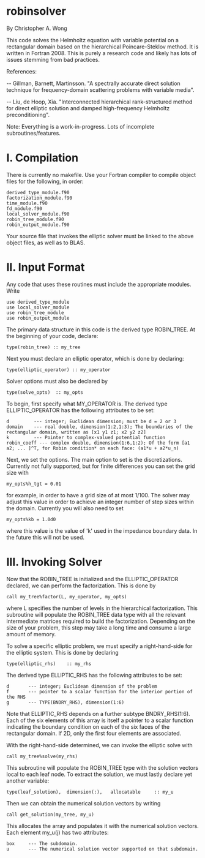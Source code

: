 # robinsolver

By Christopher A. Wong

This code solves the Helmholtz equation with variable potential on a rectangular domain based on
the hierarchical Poincare-Steklov method. It is written in Fortran 2008. This is purely a research
code and likely has lots of issues stemming from bad practices.

References:

-- Gillman, Barnett, Martinsson. "A spectrally accurate direct solution technique for
frequency-domain scattering problems with variable media".

-- Liu, de Hoop, Xia. "Interconnected hierarchical rank-structured method for direct elliptic
solution and damped high-frequency Helmholtz preconditioning".

Note: Everything is a work-in-progress. Lots of incomplete subroutines/features.

I. Compilation
==============

There is currently no makefile. Use your Fortran compiler to compile object files for the following,
in order:

    derived_type_module.f90
    factorization_module.f90
    time_module.f90
    fd_module.f90
    local_solver_module.f90
    robin_tree_module.f90
    robin_output_module.f90
    
Your source file that invokes the elliptic solver must be linked to the above object files, as well
as to BLAS.

II. Input Format
================

Any code that uses these routines must include the appropriate modules. Write

    use derived_type_module
    use local_solver_module
    use robin_tree_module
    use robin_output_module
    
The primary data structure in this code is the derived type ROBIN_TREE. At the beginning of your
code, declare:

    type(robin_tree) :: my_tree
    
Next you must declare an elliptic operator, which is done by declaring:

    type(elliptic_operator) :: my_operator
    
Solver options must also be declared by

    type(solve_opts)  :: my_opts
    
To begin, first specify what MY_OPERATOR is. The derived type ELLIPTIC_OPERATOR has the following
attributes to be set:

    d         --- integer; Euclidean dimension; must be d = 2 or 3
    domain    --- real double, dimension(1:2,1:3); The boundaries of the rectangular domain, written as [x1 y1 z1; x2 y2 z2]
    k         --- Pointer to complex-valued potential function
    robin_coeff --- complex double, dimension(1:6,1:2); Of the form [a1 a2; ... ]^T, for Robin condition* on each face: (a1*u + a2*u_n)

Next, we set the options. The main option to set is the discretizations. Currently not fully
supported, but for finite differences you can set the grid size with

    my_opts%h_tgt = 0.01
    
for example, in order to have a grid size of at most 1/100. The solver may adjust this value
in order to achieve an integer number of step sizes within the domain. Currently you will also need
to set

    my_opts%kb = 1.0d0
    
where this value is the value of 'k' used in the impedance boundary data. In the future this
will not be used.

III. Invoking Solver
====================

Now that the ROBIN_TREE is initialized and the ELLIPTIC_OPERATOR declared, we can perform the
factorization. This is done by

    call my_tree%factor(L, my_operator, my_opts)
    
where L specifies the number of levels in the hierarchical factorization. This subroutine
will populate the ROBIN_TREE data type with all the relevant intermediate matrices required to
build the factorization. Depending on the size of your problem, this step may take a long time and 
consume a large amount of memory. 

To solve a specific elliptic problem, we must specify a right-hand-side for the elliptic system.
This is done by declaring

    type(elliptic_rhs)    :: my_rhs
    
The derived type ELLIPTIC_RHS has the following attributes to be set:

    d       --- integer; Euclidean dimension of the problem
    f       --- pointer to a scalar function for the interior portion of the RHS
    g       --- TYPE(BNDRY_RHS), dimension(1:6)

Note that ELLIPTIC_RHS depends on a further subtype BNDRY_RHS(1:6). Each of the six elements of this
array is itself a pointer to a scalar function indicating the boundary condition on each of the six
faces of the rectangular domain. If 2D, only the first four elements are associated.

With the right-hand-side determined, we can invoke the elliptic solve with

    call my_tree%solve(my_rhs)
    
This subroutine will populate the ROBIN_TREE type with the solution vectors local to each leaf node.
To extract the solution, we must lastly declare yet another variable:

    type(leaf_solution),  dimension(:),   allocatable     :: my_u
    
Then we can obtain the numerical solution vectors by writing

    call get_solution(my_tree, my_u)
    
This allocates the array and populates it with the numerical solution vectors. Each element my_u(j)
has two attributes:

    box     --- The subdomain.
    u       --- The numerical solution vector supported on that subdomain.    
